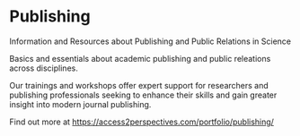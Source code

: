 # Publishing
Information and Resources about Publishing and Public Relations in Science

Basics and essentials about academic publishing and public releations across disciplines.

Our trainings and workshops offer expert support for researchers and publishing professionals seeking to enhance their skills and gain greater insight into modern journal publishing.

Find out more at https://access2perspectives.com/portfolio/publishing/
